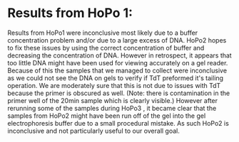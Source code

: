 # Results from HoPo 1:

Results from HoPo1 were inconclusive most likely due to a buffer concentration problem and/or due to a large excess of DNA. HoPo2 hopes to fix these issues by using the correct concentration of buffer and decreasing the concentration of DNA. However in retrospect, it appears that too little DNA might have been used for viewing accurately on a gel reader. Because of this the samples that we managed to collect were inconclusive as we could not see the DNA on gels to verify if TdT preformed it's tailing operation. We are moderately sure that this is not due to issues with TdT because the primer is obscured as well. (Note: there is contamination in the primer well of the 20min sample which is clearly visible.) However after rerunning some of the samples during HoPo3 , it became clear that the samples from HoPo2 might have been run off of the gel into the gel electrophoresis buffer due to a small procedural mistake. As such HoPo2 is inconclusive and not particularly useful to our overall goal.

